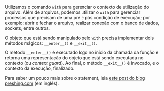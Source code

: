 Utilizamos o comando `with` para gerenciar o contexto de utilização do arquivo. Além de arquivos, podemos utilizar o `with` para gerenciar processos que precisam de uma pré e pós condição de execução; por exemplo: abrir e fechar o arquivo, realizar conexão com o banco de dados, sockets, entre outros.

O objeto que está sendo manipulado pelo `with` precisa implementar dois métodos mágicos: `__enter__()` e `__exit__()`.

O método `__enter__()` é executado logo no início da chamada da função e retorna uma representação do objeto que está sendo executada no contexto (ou *context guard*). Ao final, o método `__exit__()` é invocado, e o contexto da execução, finalizado.

Para saber um pouco mais sobre o statement, leia [este post do blog preshing.com](https://preshing.com/20110920/the-python-with-statement-by-example/) (em inglês).